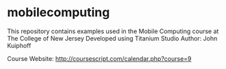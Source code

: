 # mobilecomputing

This repository contains examples used in the Mobile Computing course at The College of New Jersey
Developed using Titanium Studio
Author: John Kuiphoff

Course Website: http://coursescript.com/calendar.php?course=9
